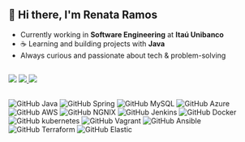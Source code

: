 ## 👋 Hi there, I'm Renata Ramos
  
  - Currently working in **Software Engineering** at **Itaú Unibanco**
  - ☕️ Learning and building projects with **Java**
  - Always curious and passionate about tech & problem-solving

##
<div> 
  <a href="https://instagram.com/renataramosmello" target="_blank"><img src="https://img.shields.io/badge/-Instagram-%23E4405F?style=for-the-badge&logo=instagram&logoColor=white" target="_blank"></a>
  <a href = "mailto:renata.melo871@gmail.com"><img src="https://img.shields.io/badge/-Gmail-%23333?style=for-the-badge&logo=gmail&logoColor=white" target="_blank">   </a>
  <a href="https://www.linkedin.com/in/renata-souza-melo-44a548101" target="_blank"><img src="https://img.shields.io/badge/-LinkedIn-%230077B5?style=for-the-badge&logo=linkedin&logoColor=white" target="_blank"></a> 
  
</div>

  ##
 
  ![GitHub Java](https://img.shields.io/badge/Java-ED8B00?style=for-the-badge&logo=java&logoColor=white)
  ![GitHub Spring](https://img.shields.io/badge/Spring-6DB33F?style=for-the-badge&logo=spring&logoColor=white)
  ![GitHub MySQL](https://img.shields.io/badge/MySQL-00000F?style=for-the-badge&logo=mysql&logoColor=white)
  ![GitHub Azure](https://img.shields.io/badge/Microsoft_Azure-0089D6?style=for-the-badge&logo=microsoft-azure&logoColor=white) 
  ![GitHub AWS](https://img.shields.io/badge/Amazon_AWS-232F3E?style=for-the-badge&logo=amazon-aws&logoColor=white)
  ![GitHub NGNIX](https://img.shields.io/badge/Nginx-009639?style=for-the-badge&logo=nginx&logoColor=white)
  ![GitHub Jenkins](https://img.shields.io/badge/Jenkins-D33833?style=for-the-badge&logo=jenkins&logoColor=white)
  ![GitHub Docker](https://img.shields.io/badge/Docker-2496ED?style=for-the-badge&logo=docker&logoColor=white)
  ![GitHub kubernetes](https://img.shields.io/badge/Kubernetes-326DE6?style=for-the-badge&logo=kubernetes&logoColor=white)
  ![GitHub  Vagrant](https://img.shields.io/badge/Vagrant-2966CE?style=for-the-badge&logo=vagrant&logoColor=white)
  ![GitHub Ansible](https://img.shields.io/badge/Ansible-000000?style=for-the-badge&logo=Ansible&logoColor=white)
  ![GitHub Terraform](https://img.shields.io/badge/Terraform-7B42BC?style=for-the-badge&logo=terraform&logoColor=white)
  ![GitHub Elastic](https://img.shields.io/badge/Elastic-FFFFFF?style=for-the-badge&logo=elastic&logoColor=black)
  

  
##
  <div>
  

 


